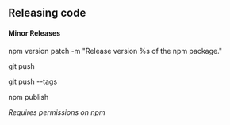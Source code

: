 ## **Releasing code**

#### **Minor Releases**

npm version patch -m "Release version %s of the npm package."

git push

git push --tags

npm publish

_Requires permissions on npm_



